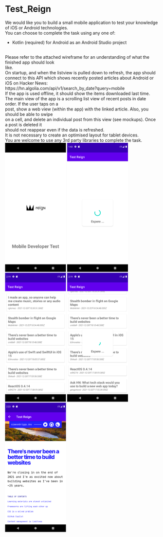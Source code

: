 # Test_Reign

We would like you to build a small mobile application to test your knowledge of iOS or Android
technologies.</br>
You can choose to complete the task using any one of:</br>
* Kotlin (required) for Android as an Android Studio project</br>
</br>
Please refer to the attached wireframe for an understanding of what the finished app should look</br>
like.</br>
On startup, and when the listview is pulled down to refresh, the app should connect to this API
which shows recently posted articles about Android or iOS on Hacker News:</br>
https://hn.algolia.com/api/v1/search_by_date?query=mobile</br>
If the app is used offline, it should show the items downloaded last time.</br>
The main view of the app is a scrolling list view of recent posts in date order. If the user taps on a</br>
post, show a web view (within the app) with the linked article. Also, you should be able to swipe</br>
on a cell, and delete an individual post from this view (see mockups). Once a post is deleted it</br>
should not reappear even if the data is refreshed.</br>
It is not necessary to create an optimised layout for tablet devices.</br>
You are welcome to use any 3rd party libraries to complete the task.</br>

<img src="Captura_pantalla/Screenshot_1640025333.png" width="200" >
<img src="Captura_pantalla/Screenshot_1640025819.png" width="200"/>
<img src="Captura_pantalla/Screenshot_1640027990.png" width="200" >
<img src="Captura_pantalla/Screenshot_1640027992.png" width="200"/>
<img src="Captura_pantalla/Screenshot_1640028232.png" width="200"/>
